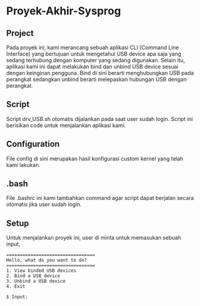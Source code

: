 # Proyek-Akhir-Sysprog



## Project
Pada proyek ini, kami merancang sebuah aplikasi CLI (Command Line Interface) yang bertujuan untuk mengetahui USB device apa saja yang sedang terhubung dengan komputer yang sedang digunakan. Selain itu, aplikasi kami ini dapat melakukan bind dan unbind USB device sesuai dengan keinginan pengguna. Bind di sini berarti menghubungkan USB pada perangkat sedangkan unbind berarti melepaskan hubungan USB dengan perangkat. 

## Script
Script drv_USB.sh otomatis dijalankan pada saat user sudah login. Script ini berisikan code untuk menjalankan aplikasi kami. 

## Configuration
File config di sini merupakan hasil konfigurasi custom kernel yang telah kami lakukan.

## .bash
File .bashrc ini kami tambahkan command agar script dapat berjalan secara otomatis jika user sudah login.

## Setup
Untuk menjalankan proyek ini, user di minta untuk memasukan sebuah input,

```
=================================
Hello, what do you want to do?
=================================
1. View binded USB devices
2. Bind a USB device
3. Unbind a USB device
4. Exit

$ Input: 
```
